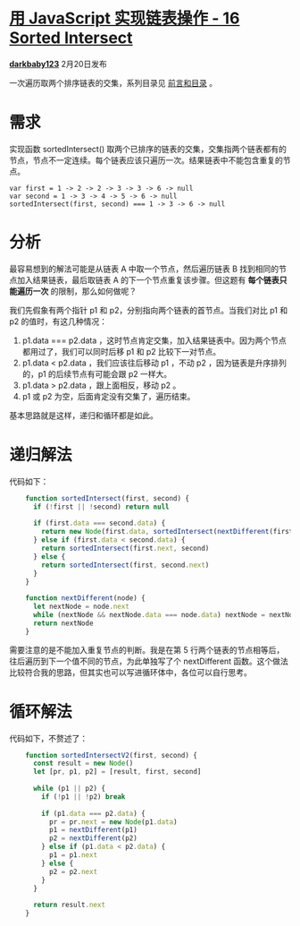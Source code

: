 # [用 JavaScript 实现链表操作 - 16 Sorted Intersect][0]

[**darkbaby123**][4] 2月20日发布 

一次遍历取两个排序链表的交集，系列目录见 [前言和目录][5] 。

# 需求

实现函数 sortedIntersect() 取两个已排序的链表的交集，交集指两个链表都有的节点，节点不一定连续。每个链表应该只遍历一次。结果链表中不能包含重复的节点。

    var first = 1 -> 2 -> 2 -> 3 -> 3 -> 6 -> null
    var second = 1 -> 3 -> 4 -> 5 -> 6 -> null
    sortedIntersect(first, second) === 1 -> 3 -> 6 -> null

# 分析

最容易想到的解法可能是从链表 A 中取一个节点，然后遍历链表 B 找到相同的节点加入结果链表，最后取链表 A 的下一个节点重复该步骤。但这题有 **每个链表只能遍历一次** 的限制，那么如何做呢？

我们先假象有两个指针 p1 和 p2，分别指向两个链表的首节点。当我们对比 p1 和 p2 的值时，有这几种情况：

1. p1.data === p2.data ，这时节点肯定交集，加入结果链表中。因为两个节点都用过了，我们可以同时后移 p1 和 p2 比较下一对节点。
1. p1.data < p2.data ，我们应该往后移动 p1 ，不动 p2 ，因为链表是升序排列的，p1 的后续节点有可能会跟 p2 一样大。
1. p1.data > p2.data ，跟上面相反，移动 p2 。
1. p1 或 p2 为空，后面肯定没有交集了，遍历结束。

基本思路就是这样，递归和循环都是如此。

# 递归解法

代码如下：
```js
    function sortedIntersect(first, second) {
      if (!first || !second) return null
    
      if (first.data === second.data) {
        return new Node(first.data, sortedIntersect(nextDifferent(first), nextDifferent(second)))
      } else if (first.data < second.data) {
        return sortedIntersect(first.next, second)
      } else {
        return sortedIntersect(first, second.next)
      }
    }
    
    function nextDifferent(node) {
      let nextNode = node.next
      while (nextNode && nextNode.data === node.data) nextNode = nextNode.next
      return nextNode
    }
```
需要注意的是不能加入重复节点的判断。我是在第 5 行两个链表的节点相等后，往后遍历到下一个值不同的节点，为此单独写了个 nextDifferent 函数。这个做法比较符合我的思路，但其实也可以写进循环体中，各位可以自行思考。

# 循环解法

代码如下，不赘述了：
```js
    function sortedIntersectV2(first, second) {
      const result = new Node()
      let [pr, p1, p2] = [result, first, second]
    
      while (p1 || p2) {
        if (!p1 || !p2) break
    
        if (p1.data === p2.data) {
          pr = pr.next = new Node(p1.data)
          p1 = nextDifferent(p1)
          p2 = nextDifferent(p2)
        } else if (p1.data < p2.data) {
          p1 = p1.next
        } else {
          p2 = p2.next
        }
      }
    
      return result.next
    }
```
[0]: /a/1190000008416965
[1]: /t/javascript/blogs
[2]: /t/%E9%93%BE%E8%A1%A8/blogs
[3]: /t/%E7%AE%97%E6%B3%95/blogs
[4]: /u/darkbaby123
[5]: https://segmentfault.com/a/1190000007543189